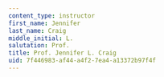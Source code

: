 ```yaml
---
content_type: instructor
first_name: Jennifer
last_name: Craig
middle_initial: L.
salutation: Prof.
title: Prof. Jennifer L. Craig
uid: 7f446983-af44-a4f2-7ea4-a13372b97f4f
---
```

